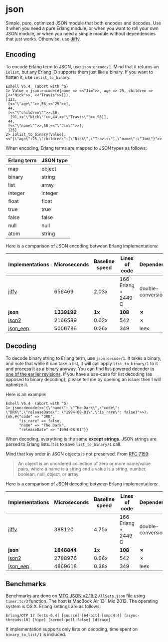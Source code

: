 json
====

Simple, pure, optimized JSON module that both encodes and decodes.
Use it when you need a pure Erlang module, or when you want to roll your own JSON module,
or when you need a simple module without dependencies that just works. Otherwise, use [Jiffy][].

Encoding
--------

To encode Erlang term to JSON, use `json:encode/1`. Mind that it returns
an `iolist`, but any Erlang IO supports them just like a binary. If you
want to flatten it, use `iolist_to_binary`:

```
Eshell V6.4  (abort with ^G)
1> Value = json:encode(#{name => <<"Jim">>, age => 25, children => [<<"Nick">>, <<"Travis">>]}).
[123,
 [<<"\"age\"">>,58,<<"25">>],
 44,
 [<<"\"children\"">>,58,
  [91,<<"\"Nick\"">>,44,<<"\"Travis\"">>,93]],
 44,
 [<<"\"name\"">>,58,<<"\"Jim\"">>],
 125]
2> iolist_to_binary(Value).
<<"{\"age\":25,\"children\":[\"Nick\",\"Travis\"],\"name\":\"Jim\"}">>
```

When encoding, Erlang terms are mapped to JSON types as follows:

Erlang term | JSON type
------------|----------
map         | object
binary      | string
list        | array
integer     | integer
float       | float
true        | true
false       | false
null        | null
atom        | string

Here is a comparison of JSON encoding between Erlang implementations:

Implementations | Microseconds | Baseline speed | Lines of code              | Dependencies      | Pure?
----------------|--------------|----------------|----------------------------|-------------------|------
[jiffy][]       | 656469       | 2.03x          | 166 Erlang + 2449 C        | double-conversion | ✗
**json**        | **1339192**  | **1x**         | **108**                    | **✗**             | **✓**
[json2][]       | 2166589      | 0.62x          | 542                        | ✗                 | ✓
[json_eep][]    | 5006786      | 0.26x          | 349                        | leex              | ✓

Decoding
--------

To decode binary string to Erlang term, use `json:decode/1`. It takes a binary, and note that while
it can take a list, it will call apply `list_to_binary/1` to it and process it as a binary anyway.
You can find list-powered decoder [in one of the earlier revisions][decode-list]. If you have a use-case for
list decoding (as opposed to binary decoding), please tell me by opening an issue: then I will optimize it.

[decode-list]: https://github.com/yegortimoschenko/json/blob/3bdc3e7b7bb285ca3405bdcd86bb203e8eb93a1f/src/json.erl

Here is an example: 

```
Eshell V6.4  (abort with ^G)
1> json:decode(<<"{\"name\": \"The Dark\",\"code\": \"DRK\",\"releaseDate\": \"1994-08-01\",\"is_rare\": false}">>).
{ok,#{"code" => "DRK",
      "is_rare" => false,
      "name" => "The Dark",
      "releaseDate" => "1994-08-01"}}
```

When decoding, everything is the same **except strings**. JSON strings are parsed to Erlang lists.
It is to save `list_to_binary/1` call.

Mind that key order in JSON objects is not preserved. From [RFC 7159](http://www.rfc-editor.org/rfc/rfc7159.txt):

> An object is an unordered collection of zero or more name/value pairs,
> where a name is a string and a value is a string, number, boolean, null, object, or array.

Here is a comparison of JSON decoding between Erlang implementations:

Implementations | Microseconds | Baseline speed | Lines of code              | Dependencies      | Pure?
----------------|--------------|----------------|----------------------------|-------------------|------
[jiffy][]       | 388120       | 4.75x          | 166 Erlang + 2449 C        | double-conversion | ✗
**json**        | **1846844**  | **1x**         | **108**                    | **✗**             | **✓**
[json2][]       | 2788976      | 0.66x          | 542                        | ✗                 | ✓
[json_eep][]    | 4869618      | 0.38x          | 349                        | leex              | ✓

[Jiffy]: https://github.com/davisp/jiffy
[json2]: https://github.com/klacke/yaws/blob/master/src/json2.erl
[json_eep]: https://github.com/jchris/erlang-json-eep-parser

Benchmarks
----------

Benchmarks are done on [MTG JSON v2.19.2](http://mtgjson.com) `AllSets.json` file
using `timer:tc/3` function. The host is MacBook Air 13″ Mid 2013. The operating system is OS X.
Erlang settings are as follows:

```
Erlang/OTP 17 [erts-6.4] [source] [64-bit] [smp:4:4] [async-threads:10] [hipe] [kernel-poll:false] [dtrace]
```

If implementation supports only lists on decoding, time spent on `binary_to_list/1` is included.
